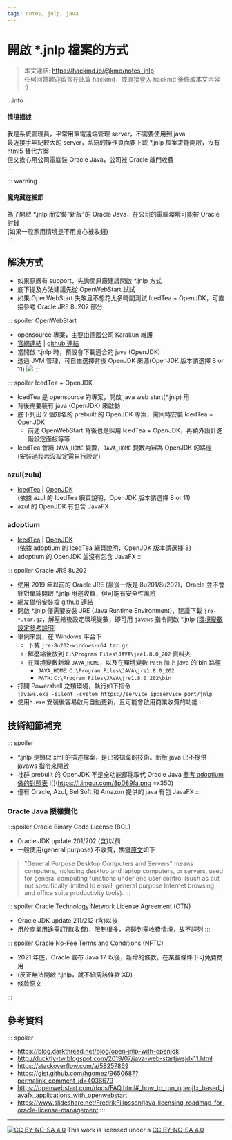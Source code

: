 ```yaml
---
tags: notes, jnlp, java
---
```


# 開啟 *.jnlp 檔案的方式
> 本文連結: https://hackmd.io/@kmo/notes_jnlp  
> 任何回饋歡迎留言在此篇 hackmd，或直接登入 hackmd 後修改本文內容 :) 

:::info
#### 情境描述
我是系統管理員，平常用筆電遠端管理 server，不需要使用到 java  
最近接手年紀較大的 server，系統的操作頁面要下載 *.jnlp 檔案才能開啟，沒有 html5 替代方案  
但又擔心用公司電腦裝 Oracle Java，公司被 Oracle 敲門收費  
:::

::: warning
#### 魔鬼藏在細節
為了開啟 *.jnlp 而安裝"新版"的 Oracle Java，在公司的電腦環境可能被 Oracle 討錢  
(如果一般家用情境是不用擔心被收錢)  
:::


## 解決方式

- 如果原廠有 support，先詢問原廠建議開啟 *.jnlp 方式
- 底下提及方法建議先從 OpenWebStart 試試
- 如果 OpenWebStart 失敗且不想花太多時間測試 IcedTea + OpenJDK，可直接參考 Oracle JRE 8u202 部分

::: spoiler OpenWebStart
- opensource 專案，主要由德國公司 Karakun 維護
- [官網連結](https://openwebstart.com) | [github 連結](https://github.com/karakun/OpenWebStart)
- 當開啟 *.jnlp 時，預設會下載適合的 java (OpenJDK)
- 透過 JVM 管理，可自由選擇背後 OpenJDK 來源(OpenJDK 版本請選擇 8 or 11)
  ![](https://openwebstart.com/docs/images/OWS_jvm_mgmt.png)
:::

::: spoiler IcedTea + OpenJDK
- IcedTea 是 opensource 的專案，開啟 java web start(*.jnlp) 用
- 背後需要裝有 java (OpenJDK) 來啟動
- 底下列出 2 個知名的 prebuilt 的 OpenJDK 專案，需同時安裝 IcedTea + OpenJDK
  - 前述 OpenWebStart 背後也是採用 IcedTea + OpenJDK，再額外設計進階設定面板等等 
- IcedTea 會讀 `JAVA_HOME` 變數，`JAVA_HOME` 變數內容為 OpenJDK 的路徑  
  (安裝過程若沒設定需自行設定)
### azul(zulu)
- [IcedTea](https://www.azul.com/products/components/icedtea-web) | [OpenJDK](https://www.azul.com/downloads)   
  (依據 azul 的 IcedTea 網頁說明，OpenJDK 版本請選擇 8 or 11)  
- azul 的 OpenJDK 有包含 JavaFX
### adoptium
- [IcedTea](https://adoptopenjdk.net/icedtea-web.html) | [OpenJDK](https://adoptium.net)  
  (依據 adoptium 的 IcedTea 網頁說明，OpenJDK 版本請選擇 8)  
- adoptium 的 OpenJDK 並沒有包含 JavaFX
:::

::: spoiler Oracle JRE 8u202 
- 使用 2019 年以前的 Oracle JRE (最後一版是 8u201/8u202)，Oracle 並不會針對單純開啟 *.jnlp 用途收費，但可能有安全性風險
- 網友備份安裝檔 [github 連結](https://github.com/frekele/oracle-java/releases/tag/8u202-b08)
- 開啟 *.jnlp 僅需要安裝 JRE (Java Runtime Environment)，建議下載 `jre-*.tar.gz`，解壓縮後設定環境變數，即可用 `javaws` 指令開啟 *.jnlp
  ([環境變數設定參考說明](https://www.java.com/en/download/help/path.html))
- 舉例來說，在 Windows 平台下
  - 下載 `jre-8u202-windows-x64.tar.gz`
  - 解壓縮後放到 `C:\Program Files\JAVA\jre1.8.0_202` 資料夾
  - 在環境變數新增 `JAVA_HOME`，以及在環境變數 `Path` 加上 java 的 bin 路徑
    - `JAVA_HOME`: `C:\Program Files\JAVA\jre1.8.0_202`
    - `PATH`: `C:\Program Files\JAVA\jre1.8.0_202\bin`
- 打開 Powershell 之類環境，執行如下指令  
  `javaws.exe -silent -system https://service_ip:service_port/jnlp`
- 使用`*.exe` 安裝後容易啟用自動更新，且可能會啟用商業收費的功能
:::

## 技術細節補充
::: spoiler
- *.jnlp 是類似 xml 的描述檔案，是已被拋棄的技術。新版 java 已不提供 javaws 指令來開啟
- 社群 prebuilt 的 OpenJDK 不是全功能都能取代 Oracle Java [參考 adoptium 做的對照表](https://adoptopenjdk.net/migration.html) 
![](https://i.imgur.com/8pD89fa.png =x350)
- 僅有 Oracle, Azul, BellSoft 和 Amazon 提供的 java 有包 JavaFX 
:::

### Oracle Java 授權變化

:::spoiler Oracle Binary Code License (BCL)
- Oracle JDK update 201/202 (含)以前
- 一般使用(general purpose) 不收費，關鍵[原文](https://www.oracle.com/tw/downloads/licenses/binary-code-license.html)如下
 > "General Purpose Desktop Computers and Servers" means computers, including desktop and laptop computers, or servers, used for general computing functions under end user control (such as but not specifically limited to email, general purpose Internet browsing, and office suite productivity tools). 
:::

::: spoiler Oracle Technology Network License Agreement (OTN)
- Oracle JDK update 211/212 (含)以後
- 用於商業用途需訂閱(收費)，限制很多，易碰到需收費情境，故不詳列
:::

::: spoiler Oracle No-Fee Terms and Conditions (NFTC)
- 2021 年底，Oracle 宣布 Java 17 以後，新增的條款，在某些條件下可免費商用
- (反正無法開啟 *.jnlp，就不細究該條款 XD)
- [條款原文](https://www.oracle.com/downloads/licenses/no-fee-license.html)

:::

## 參考資料
::: spoiler
- https://blog.darkthread.net/blog/open-jnlp-with-openjdk
- http://duckfly-tw.blogspot.com/2019/07/java-web-startjwsjdk11.html
- https://stackoverflow.com/a/58257869
- https://gist.github.com/hgomez/9650687?permalink_comment_id=4036679
- https://openwebstart.com/docs/FAQ.html#_how_to_run_openjfx_based_javafx_applications_with_openwebstart
- https://www.slideshare.net/FredrikFilipsson/java-licensing-roadmap-for-oracle-license-management
:::

---
[![CC BY-NC-SA 4.0][cc-by-nc-sa-image]][cc-by-nc-sa] This work is licensed under a [CC BY-NC-SA 4.0][cc-by-nc-sa]

[cc-by-nc-sa]: https://creativecommons.org/licenses/by-nc-sa/4.0
[cc-by-nc-sa-image]: https://licensebuttons.net/l/by-nc-sa/4.0/88x31.png